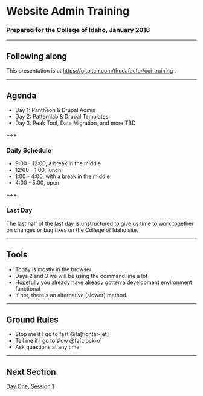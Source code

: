 # Website Admin Training

### Prepared for the College of Idaho, January 2018

---

## Following along

This presentation is at https://gitpitch.com/thudafactor/coi-training .

---

## Agenda

- Day 1: Pantheon & Drupal Admin
- Day 2: Patternlab & Drupal Templates
- Day 3: Peak Tool, Data Migration, and more TBD

+++

### Daily Schedule

- 9:00 - 12:00, a break in the middle
- 12:00 - 1:00, lunch
- 1:00 - 4:00, with a break in the middle
- 4:00 - 5:00, open

+++

### Last Day

The last half of the last day is unstructured to give us time to work together on changes or bug fixes on the College of Idaho site. 

---

## Tools

- Today is mostly in the browser
- Days 2 and 3 we will be using the command line a lot
- Hopefully you already have already gotten a development environment functional
- If not, there's an alternative (slower) method.

---

## Ground Rules

- Stop me if I go to fast @fa[fighter-jet]
- Tell me if I go to slow @fa[clock-o]
- Ask questions at any time

---
## Next Section

[Day One, Session 1](https://gitpitch.com/thudafactor/coi-training?p=day1-session1)

